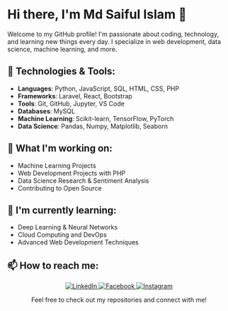 # Hi there, I'm Md Saiful Islam 👋

Welcome to my GitHub profile! I'm passionate about coding, technology, and learning new things every day. I specialize in web development, data science, machine learning, and more.

## 🚀 Technologies & Tools:
- **Languages**: Python, JavaScript, SQL, HTML, CSS, PHP
- **Frameworks**: Laravel, React, Bootstrap
- **Tools**: Git, GitHub, Jupyter, VS Code
- **Databases**: MySQL
- **Machine Learning**: Scikit-learn, TensorFlow, PyTorch
- **Data Science**: Pandas, Numpy, Matplotlib, Seaborn

## 🔭 What I'm working on:
- Machine Learning Projects
- Web Development Projects with PHP
- Data Science Research & Sentiment Analysis
- Contributing to Open Source

## 🌱 I'm currently learning:
- Deep Learning & Neural Networks
- Cloud Computing and DevOps
- Advanced Web Development Techniques

## 📫 How to reach me:

<p align="center">
  <a href="https://www.linkedin.com/in/msijewelsaif/">
    <img src="https://img.shields.io/badge/LinkedIn-0A66C2?logo=linkedin&logoColor=white" alt="LinkedIn" />
  </a>
  <a href="https://www.facebook.com/msijewel.saif">
    <img src="https://img.shields.io/badge/Facebook-1877F2?logo=facebook&logoColor=white" alt="Facebook" />
  </a>
  <a href="https://www.instagram.com/msijewel.saif/">
    <img src="https://img.shields.io/badge/Instagram-E4405F?logo=instagram&logoColor=white" alt="Instagram" />
  </a>
</p>

<p align="center"> Feel free to check out my repositories and connect with me!</p>
